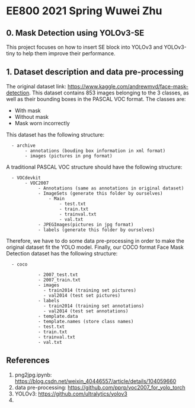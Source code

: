 # EE800 2021 Spring Wuwei Zhu
## 0. Mask Detection using YOLOv3-SE 
This project focuses on how to insert SE block into YOLOv3 and YOLOv3-tiny to help them improve their performance.

## 1. Dataset description and data pre-processing
The original dataset link: <https://www.kaggle.com/andrewmvd/face-mask-detection>.
This dataset contains 853 images belonging to the 3 classes, as well as their bounding boxes in the PASCAL VOC format.
The classes are:

- With mask
- Without mask
- Mask worn incorrectly

This dataset has the following structure:
```
  - archive
       - annotations (bouding box information in xml format)
       - images (pictures in png format)
```
A traditional PASCAL VOC structure should have the following structure:
```
  - VOCdevkit
       - VOC2007
            - Annotations (same as annotations in original dataset)
            - ImageSets (generate this folder by ourselves)
                - Main
                    - test.txt
                    - train.txt
                    - trainval.txt
                    - val.txt
            - JPEGImages(pictures in jpg format)
            - labels (generate this folder by ourselves)
```
Therefore, we have to do some data pre-processing in order to make the original dataset fit the YOLO model.
Finally, our COCO format Face Mask Detection dataset has the following structure:
```
  - coco
       
            - 2007_test.txt
            - 2007_train.txt
            - images
              - train2014 (training set pictures)
              - val2014 (test set pictures)  
            - labels
              - train2014 (training set annotations)
              - val2014 (test set annotations)  
            - template.data
            - template.names (store class names)
            - test.txt
            - train.txt
            - trainval.txt
            - val.txt
```
## References
1. png2jpg.ipynb: <https://blog.csdn.net/weixin_40446557/article/details/104059660>
2. data pre-processing: <https://github.com/pprp/voc2007_for_yolo_torch>
3. YOLOv3: <https://github.com/ultralytics/yolov3>
4. 
